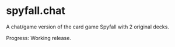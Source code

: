 # spyfall.chat

A chat/game version of the card game Spyfall with 2 original decks.

Progress: Working release.
